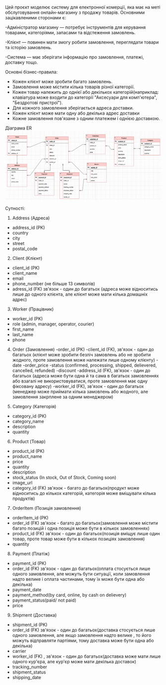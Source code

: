Цей проєкт моделює систему для електронної комерції, яка має на меті обслуговування онлайн-магазину з продажу товарів. Основними зацікавленими сторонами є:

-Адміністратор магазину — потребує інструментів для керування товарами, категоріями, запасами та відстеження замовлень.

-Клієнт — повинен мати змогу робити замовлення, переглядати товари та історію замовлень.

-Система — має зберігати інформацію про замовлення, платежі, доставку тощо.

Основні бізнес-правила:
 - Кожен клієнт може зробити багато замовлень.
- Замовлення може містити кілька товарів різної категорії.
- Кожен товар належить до однієї або декількох категорій(наприклад: клавіатура може входити до категорії "Аксесуари для комп'ютера", "Бездротові пристрої").
- Для кожного замовлення зберігається адреса доставки.
- Кожен клієнт може мати одну або декілька адрес доставки
- Кожне замовлення пов'язане з одним платежем і однією доставкою.

Діаграма ER 
![alt text](image.png)

Сутності:
1. Address (Адреса)
- address_id (PK)
- country
- city
- street
- postal_code

2. Client (Клієнт)
- client_id (PK)
- client_name
- email
- phone_number (не більше 13 символів)
- adress_id (FK) зв'язок - один до багатьох (адреса може відноситись лише до одного клієнта, але клієнт може мати кілька домашніх адрес)

3. Worker (Працівник)
- worker_id (PK)
- role (admin, manager, operator, courier)
- first_name
- last_name
- phone

4. Order (Замовлення)
-order_id (PK)
-client_id (FK), зв'язок - один до багатьох (клієнт може зробити безліч замовлень або не зробити жодного, проте замовлення може належати лише одному клієнту)
-date
-order_price
-status (confirmed, processing, shipped, delievered, cancelled, refunded)
-discount
-address_id (FK), зв'язок - один до багатьох (адреса може бути одна й та сама в багатьох замовленнях або взагалі не використовуватися, проте замовлення має одну фіксовану адресу)
-worker_id (FK), зв'язок - один до багатьох (менеджер може приймати кілька замовлень або жодного, але замовлення закрплене за одним менеджером)

5. Category (Категорія)
- category_id (PK)
- category_name
- description
- quantity

6. Product (Товар)
- product_id (PK)
- product_name
- price
- quantity
- description
- stock_status (In stock, Out of Stock, Coming soon)
- image_url
- category_id (FK) зв'язок - багато до багатьох(продукт може відноситись до кількох категорій, категорія може вміщувати кілька продуктів) 

7. OrderItem (Позиція замовлення)
- orderItem_id (PK)
- order_id (FK) зв'язок - багато до багатьох(замовлення може містити багато позицій і одна позиція може бути в кількох замовленнях)
- product_id (FK) зв'язок - один до багатьох(позиція вміщує лише один товар, проте товар може бути в кількох позиціях замовлення)
- quantity

8. Payment (Платіж)
- payment_id (PK)
- order_id (FK) зв'язок - один до багатьох(оплата стосується лише одного замовлення, але можуть бути ситуації, коли замовлення надто велике і оплата частинами, тому їх може бути одна або декілька)
- payment_date
- payment_method(by card, online, by cash on delievery)
- payment_status(paid/ not paid)
- price

9. Shipment (Доставка)
- shipment_id (PK)
- order_id (FK) зв'язок - один до багатьох(доставка стосується лише одного замовлення, але якщо замовлення надто велике , то його можуть відправляти партіями, тому доставка може бути одна або декілька)
- carrier
- worker_id (FK) , зв'язок - один до багатьох(доставка може мати лише одного кур'єра, але кур'єр може мати декілька доставок)
- tracking_number
- shipment_status
- shipping_date
